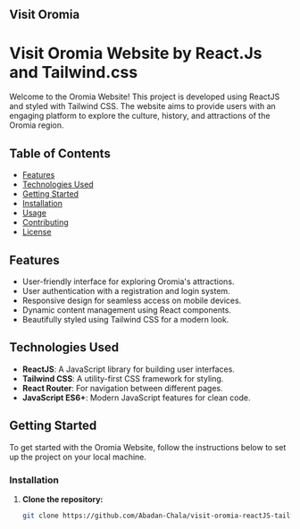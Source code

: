 
## Visit Oromia

# Visit Oromia Website by React.Js and Tailwind.css

Welcome to the Oromia Website! This project is developed using ReactJS and styled with Tailwind CSS. The website aims to provide users with an engaging platform to explore the culture, history, and attractions of the Oromia region.

## Table of Contents

- [Features](#features)
- [Technologies Used](#technologies-used)
- [Getting Started](#getting-started)
- [Installation](#installation)
- [Usage](#usage)
- [Contributing](#contributing)
- [License](#license)

## Features

- User-friendly interface for exploring Oromia's attractions.
- User authentication with a registration and login system.
- Responsive design for seamless access on mobile devices.
- Dynamic content management using React components.
- Beautifully styled using Tailwind CSS for a modern look.

## Technologies Used

- **ReactJS**: A JavaScript library for building user interfaces.
- **Tailwind CSS**: A utility-first CSS framework for styling.
- **React Router**: For navigation between different pages.
- **JavaScript ES6+**: Modern JavaScript features for clean code.

## Getting Started

To get started with the Oromia Website, follow the instructions below to set up the project on your local machine.

### Installation

1. **Clone the repository:**

   ```bash
   git clone https://github.com/Abadan-Chala/visit-oromia-reactJS-tailwind.git

